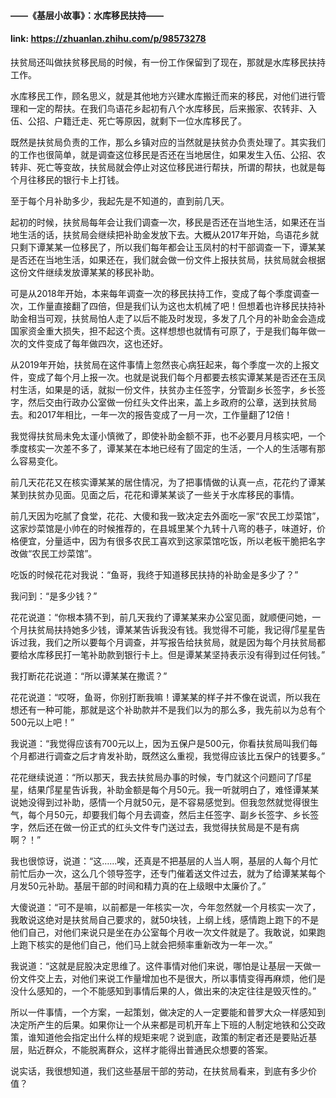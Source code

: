 #### ——《基层小故事》：水库移民扶持——
#### link: https://zhuanlan.zhihu.com/p/98573278


扶贫局还叫做扶贫移民局的时候，有一份工作保留到了现在，那就是水库移民扶持工作。



水库移民工作，顾名思义，就是其他地方兴建水库搬迁而来的移民，对他们进行管理和一定的帮扶。在我们鸟语花乡起初有八个水库移民，后来搬家、农转非、入伍、公招、户籍迁走、死亡等原因，就剩下一位水库移民了。



既然是扶贫局负责的工作，那么乡镇对应的当然就是扶贫办负责处理了。其实我们的工作也很简单，就是调查这位移民是否还在当地居住，如果发生入伍、公招、农转非、死亡等变故，扶贫局就会停止对这位移民进行帮扶，所谓的帮扶，也就是每个月往移民的银行卡上打钱。



至于每个月补助多少，我起先是不知道的，直到前几天。



起初的时候，扶贫局每年会让我们调查一次，移民是否还在当地生活，如果还在当地生活的话，扶贫局会继续把补助金发放下去。大概从2017年开始，鸟语花乡就只剩下谭某某一位移民了，所以我们每年都会让玉凤村的村干部调查一下，谭某某是否还在当地生活，如果还在，我们就会做一份文件上报扶贫局，扶贫局就会根据这份文件继续发放谭某某的移民补助。



可是从2018年开始，本来每年调查一次的移民扶持工作，变成了每个季度调查一次，工作量直接翻了四倍，但是我们认为这也太机械了吧！但想着也许移民扶持补助金相当可观，扶贫局怕人走了以后不能及时发现，多发了几个月的补助金会造成国家资金重大损失，担不起这个责。这样想想也就情有可原了，于是我们每年做一次的文件变成了每年做四次，这也还好。



从2019年开始，扶贫局在这件事情上忽然丧心病狂起来，每个季度一次的上报文件，变成了每个月上报一次。也就是说我们每个月都要去核实谭某某是否还在玉凤村生活，如果是的话，就拟一份文件，扶贫办主任签字，分管副乡长签字，乡长签字，然后交由行政办公室做一份红头文件出来，盖上乡政府的公章，送到扶贫局去。和2017年相比，一年一次的报告变成了一月一次，工作量翻了12倍！



我觉得扶贫局未免太谨小慎微了，即使补助金额不菲，也不必要月月核实吧，一个季度核实一次差不多了，谭某某在本地已经有了固定的生活，一个人的生活哪有那么容易变化。



前几天花花又在核实谭某某的居住情况，为了把事情做的认真一点，花花约了谭某某到扶贫办见面。见面之后，花花和谭某某谈了一些关于水库移民的事情。



前几天因为吃腻了食堂，花花、大傻和我一致决定去外面吃一家“农民工炒菜馆”，这家炒菜馆是小帅在的时候推荐的，在县城里某个九转十八弯的巷子，味道好，价格便宜，分量适中，因为有很多农民工喜欢到这家菜馆吃饭，所以老板干脆把名字改做“农民工炒菜馆”。



吃饭的时候花花对我说：“鱼哥，我终于知道移民扶持的补助金是多少了？”



我问到：“是多少钱？”



花花说道：“你根本猜不到，前几天我约了谭某某来办公室见面，就顺便问她，一个月扶贫局扶持她多少钱，谭某某告诉我没有钱。我觉得不可能，我记得邝星星告诉过我，我们之所以要每个月调查，并写报告给扶贫局，就是因为每个月扶贫局都要给水库移民打一笔补助款到银行卡上。但是谭某某坚持表示没有得到过任何钱。”



我打断花花说道：“所以谭某某在撒谎？”



花花说道：“哎呀，鱼哥，你别打断我嘛！谭某某的样子并不像在说谎，所以我在想还有一种可能，那就是这个补助款并不是我们以为的那么多，我先前以为总有个500元以上吧！”



我说道：“我觉得应该有700元以上，因为五保户是500元，你看扶贫局叫我们每个月都进行调查之后才肯发补助，既然这么重视，我觉得应该比五保户的钱要多。”



花花继续说道：“所以那天，我去扶贫局办事的时候，专门就这个问题问了邝星星，结果邝星星告诉我，补助金额是每个月50元。我一听就明白了，难怪谭某某说她没得到过补助，感情一个月就50元，是不容易感觉到。但我忽然就觉得很生气，每个月50元，却要我们每个月去调查，然后主任签字、副乡长签字、乡长签字，然后还在做一份正式的红头文件专门送过去，我觉得扶贫局是不是有病啊？！”



我也很惊讶，说道：“这……唉，还真是不把基层的人当人啊，基层的人每个月忙前忙后办一次，这么几个领导签字，还专门催着送文件过去，就为了给谭某某每个月发50元补助。基层干部的时间和精力真的在上级眼中太廉价了。”



大傻说道：“可不是嘛，以前都是一年核实一次，今年忽然就一个月核实一次了，我敢说这绝对是扶贫局自己要求的，就50块钱，上纲上线，感情跑上跑下的不是他们自己，对他们来说只是坐在办公室每个月收一次文件就是了。我敢说，如果跑上跑下核实的是他们自己，他们马上就会把频率重新改为一年一次。”



我说道：“这就是屁股决定思维了。这件事情对他们来说，哪怕是让基层一天做一份文件交上去，对他们来说工作量增加也不是很大，所以事情变得再麻烦，他们是没什么感知的，一个不能感知到事情后果的人，做出来的决定往往是毁灭性的。”



所以一件事情，一个方案，一起策划，做决定的人一定要能和普罗大众一样感知到决定所产生的后果。如果你让一个从来都是司机开车上下班的人制定地铁和公交政策，谁知道他会指定出什么样的规矩来呢？说到底，政策的制定者还是要贴近基层，贴近群众，不能脱离群众，这样才能得出普通民众想要的答案。



说实话，我很想知道，我们这些基层干部的劳动，在扶贫局看来，到底有多少价值？
